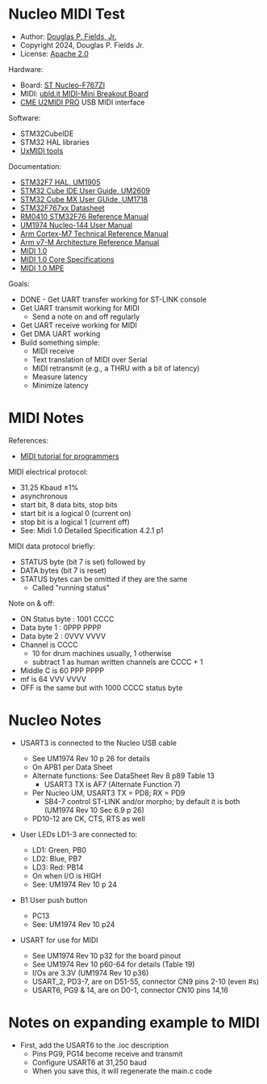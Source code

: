 # Nucleo MIDI Test

* Author: [Douglas P. Fields, Jr.](mailto:symbolics@lisp.engineer)
* Copyright 2024, Douglas P. Fields Jr.
* License: [Apache 2.0](https://www.apache.org/licenses/LICENSE-2.0.txt)

Hardware:
* Board: [ST Nucleo-F767ZI](https://www.st.com/en/evaluation-tools/nucleo-f767zi.html)
* MIDI: [ubld.it MIDI-Mini Breakout Board](https://ubld.it/midi-mini)
* [CME U2MIDI PRO](https://www.cme-pro.com/u2midi-pro-usb-to-midi-cable/)
  USB MIDI interface

Software:
* STM32CubeIDE
* STM32 HAL libraries
* [UxMIDI tools](https://www.cme-pro.com/start-guide-for-uxmidi-tools-software-by-cme/)

Documentation:
* [STM32F7 HAL, UM1905](https://www.st.com/resource/en/user_manual/um1905-description-of-stm32f7-hal-and-lowlayer-drivers-stmicroelectronics.pdf)
* [STM32 Cube IDE User Guide, UM2609](https://www.st.com/resource/en/user_manual/um2609-stm32cubeide-user-guide-stmicroelectronics.pdf)
* [STM32 Cube MX User GUide, UM1718](https://www.st.com/resource/en/user_manual/um1718-stm32cubemx-for-stm32-configuration-and-initialization-c-code-generation-stmicroelectronics.pdf)
* [STM32F767xx Datasheet](https://www.st.com/resource/en/datasheet/stm32f765bi.pdf)
* [RM0410 STM32F76 Reference Manual](https://www.st.com/resource/en/reference_manual/rm0410-stm32f76xxx-and-stm32f77xxx-advanced-armbased-32bit-mcus-stmicroelectronics.pdf)
* [UM1974 Nucleo-144 User Manual](https://www.st.com/resource/en/user_manual/um1974-stm32-nucleo144-boards-mb1137-stmicroelectronics.pdf)
* [Arm Cortex-M7 Technical Reference Manual](https://developer.arm.com/documentation/ddi0489/latest/)
* [Arm v7-M Architecture Reference Manual](https://developer.arm.com/documentation/ddi0403/latest/)
* [MIDI 1.0](https://midi.org/midi-1-0)
* [MIDI 1.0 Core Specifications](https://midi.org/midi-1-0-core-specifications)
* [MIDI 1.0 MPE](https://midi.org/midi-1-0-detailed-specification)

Goals:
* DONE - Get UART transfer working for ST-LINK console
* Get UART transmit working for MIDI
  * Send a note on and off regularly
* Get UART receive working for MIDI
* Get DMA UART working
* Build something simple:
  * MIDI receive
  * Text translation of MIDI over Serial
  * MIDI retransmit (e.g., a THRU with a bit of latency)
  * Measure latency
  * Minimize latency

  
# MIDI Notes

References:
* [MIDI tutorial for programmers](https://www.cs.cmu.edu/~music/cmsip/readings/MIDI%20tutorial%20for%20programmers.html)

MIDI electrical protocol:
* 31.25 Kbaud ±1%
* asynchronous
* start bit, 8 data bits, stop bits
* start bit is a logical 0 (current on)
* stop bit is a logical 1 (current off)
* See: Midi 1.0 Detailed Specification 4.2.1 p1

MIDI data protocol briefly:
  * STATUS byte (bit 7 is set) followed by
  * DATA bytes (bit 7 is reset)
  * STATUS bytes can be omitted if they are the same
    * Called "running status"

Note on & off:
* ON Status byte : 1001 CCCC
* Data byte 1 : 0PPP PPPP
* Data byte 2 : 0VVV VVVV
* Channel is CCCC 
  * 10 for drum machines usually, 1 otherwise
  * subtract 1 as human written channels are CCCC + 1
* Middle C is 60 PPP PPPP
* mf is 64 VVV VVVV
* OFF is the same but with 1000 CCCC status byte

# Nucleo Notes

* USART3 is connected to the Nucleo USB cable
  * See UM1974 Rev 10 p 26 for details
  * On APB1 per Data Sheet
  * Alternate functions: See DataSheet Rev 8 p89 Table 13
    * USART3 TX is AF7 (Alternate Function 7)
  * Per Nucleo UM, USART3 TX = PD8; RX = PD9
    * SB4-7 control ST-LINK and/or morpho; by default it is both (UM1974 Rev 10 Sec 6.9 p 26)
  * PD10-12 are CK, CTS, RTS as well

* User LEDs LD1-3 are connected to: 
  * LD1: Green, PB0
  * LD2: Blue, PB7
  * LD3: Red: PB14
  * On when I/O is HIGH
  * See: UM1974 Rev 10 p 24
  
* B1 User push button
  * PC13
  * See: UM1974 Rev 10 p24
  
* USART for use for MIDI
  * See UM1974 Rev 10 p32 for the board pinout
  * See UM1974 Rev 10 p60-64 for details (Table 19)
  * I/Os are 3.3V (UM1974 Rev 10 p36)
  * USART_2, PD3-7, are on D51-55, connector CN9 pins 2-10 (even #s)
  * USART6, PG9 & 14, are on D0-1, connector CN10 pins 14,16
  

# Notes on expanding example to MIDI

* First, add the USART6 to the .ioc description
  * Pins PG9, PG14 become receive and transmit
  * Configure USART6 at 31,250 baud
  * When you save this, it will regenerate the main.c code
  